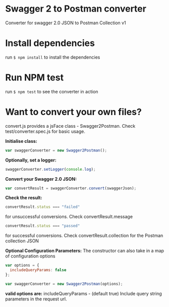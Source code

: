 # Swagger 2 to Postman converter
Converter for swagger 2.0 JSON to Postman Collection v1

# Install dependencies
run `$ npm install` to install the dependencies

# Run NPM test
run `$ npm test` to see the converter in action

# Want to convert your own files?
convert.js provides a jsFace class - Swagger2Postman. 
Check test/converter.spec.js for basic usage.

**Initialise class:**

```js
var swaggerConverter = new Swagger2Postman();
```

**Optionally, set a logger:**

```js
swaggerConverter.setLogger(console.log);
```

**Convert your Swagger 2.0 JSON:**

```js
var convertResult = swaggerConverter.convert(swaggerJson);
```

**Check the result:**

```js
convertResult.status === "failed"
```

for unsuccessful conversions. Check convertResult.message

```js
convertResult.status === "passed"
```

for successful conversions. Check convertResult.collection for the Postman collection JSON


**Optional Configuration Parameters:**
The constructor can also take in a map of configuration options

```js
var options = {
  includeQueryParams: false
};

var swaggerConverter = new Swagger2Postman(options);
```

**valid options are:**
includeQueryParams - (default true) Include query string parameters in the request url.
